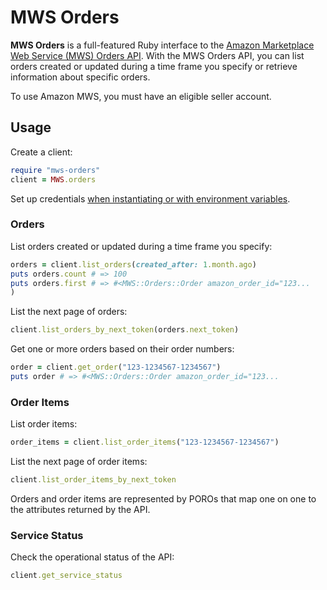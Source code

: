 # MWS Orders

**MWS Orders** is a full-featured Ruby interface to the [Amazon Marketplace Web Service (MWS) Orders API](http://docs.developer.amazonservices.com/en_UK/orders/index.html). With the MWS Orders API, you can list orders created or updated during a time frame you specify or retrieve information about specific orders.

To use Amazon MWS, you must have an eligible seller account.

## Usage

Create a client:

```ruby
require "mws-orders"
client = MWS.orders
```

Set up credentials [when instantiating or with environment variables](https://github.com/hakanensari/peddler#quick-start).

### Orders

List orders created or updated during a time frame you specify:

```ruby
orders = client.list_orders(created_after: 1.month.ago)
puts orders.count # => 100
puts orders.first # => #<MWS::Orders::Order amazon_order_id="123...
)
```

List the next page of orders:

```ruby
client.list_orders_by_next_token(orders.next_token)
```

Get one or more orders based on their order numbers:

```ruby
order = client.get_order("123-1234567-1234567")
puts order # => #<MWS::Orders::Order amazon_order_id="123...
```

### Order Items

List order items:

```ruby
order_items = client.list_order_items("123-1234567-1234567")
```

List the next page of order items:

```ruby
client.list_order_items_by_next_token
```

Orders and order items are represented by POROs that map one on one to the attributes returned by the API.

### Service Status

Check the operational status of the API:

```ruby
client.get_service_status
```
